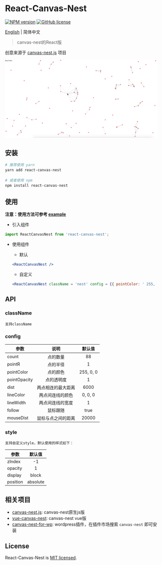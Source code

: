 # React-Canvas-Nest
[![NPM version](https://img.shields.io/npm/v/react-canvas-nest.svg)](https://www.npmjs.com/package/react-canvas-nest) [![GitHub license](https://img.shields.io/github/license/flyerH/react-canvas-nest.svg)](https://github.com/flyerH/react-canvas-nest/blob/master/LICENSE)  

[English](./README.md) | 简体中文

>canvas-nest的React版  

创意来源于 [canvas-nest.js](https://github.com/hustcc/canvas-nest.js) 项目

![screenshot](./screenshot.jpg)

## 安装  

```bash
# 推荐使用 yarn
yarn add react-canvas-nest

# 或者使用 npm
npm install react-canvas-nest
```

## 使用  

**注意：使用方法可参考 [example](./example)**

- 引入组件  

```js
import ReactCanvasNest from 'react-canvas-nest';
```  

- 使用组件  

  - 默认  
  
  ```jsx
  <ReactCanvasNest />
  ```  

  - 自定义  
  
  ```jsx
  <ReactCanvasNest className = 'nest' config = {{ pointColor: ' 255, 255, 255 ' }} style = {{ zIndex: 99 }} />
  ```  

## API  
### className  

    支持className  

### config  

| 参数          | 说明             | 默认值     |
| ------------ | :--------------: | :-------: |
| count        | 点的数量          | 88        |
| pointR       | 点的半径          | 1         |
| pointColor   | 点的颜色          | 255, 0, 0 |
| pointOpacity | 点的透明度        | 1         |
| dist         | 两点相连的最大距离 | 6000       |
| lineColor    | 两点间连线的颜色   | 0, 0, 0   |
| lineWidth    | 两点间连线的宽度   | 1         |
| follow       | 鼠标跟随         | true       |  
| mouseDist    | 鼠标与点之间的距离 | 20000     |

### style  

    支持自定义style，默认使用的样式如下：

| 参数          | 默认值     |
| ------------ | :-------: |
| zIndex       | -1        |
| opacity      | 1         |
| display      | block     |
| position     | absolute  |
## 相关项目
- [canvas-nest.js](https://github.com/hustcc/canvas-nest.js): canvas-nest原生js版
- [vue-canvas-nest](https://github.com/ZYSzys/vue-canvas-nest): canvas-nest vue版
- [canvas-nest-for-wp](https://github.com/aTool-org/canvas-nest-for-wp): wordpress插件，在插件市场搜索 `canvas-nest` 即可安装
## License

React-Canvas-Nest is [MIT licensed](./LICENSE).